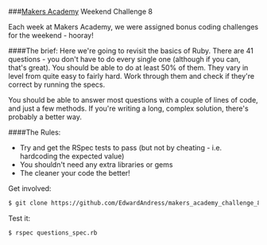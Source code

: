 ###[Makers Academy] Weekend Challenge 8

Each week at Makers Academy, we were assigned bonus coding challenges for the weekend - hooray!

####The brief:
Here we're going to revisit the basics of Ruby. There are 41 questions - you don't have to do every single one (although if you can, that's great). You should be able to do at least 50% of them. They vary in level from quite easy to fairly hard. Work through them and check if they're correct by running the specs.

You should be able to answer most questions with a couple of lines of code, and just a few methods. If you're writing a long, complex solution, there's probably a better way.

####The Rules:

* Try and get the RSpec tests to pass (but not by cheating - i.e. hardcoding the expected value)
* You shouldn't need any extra libraries or gems
* The cleaner your code the better!

Get involved:
```sh
$ git clone https://github.com/EdwardAndress/makers_academy_challenge_8.git
```

Test it:
```sh
$ rspec questions_spec.rb
```
[Makers Academy]: http://makersacademy.com
